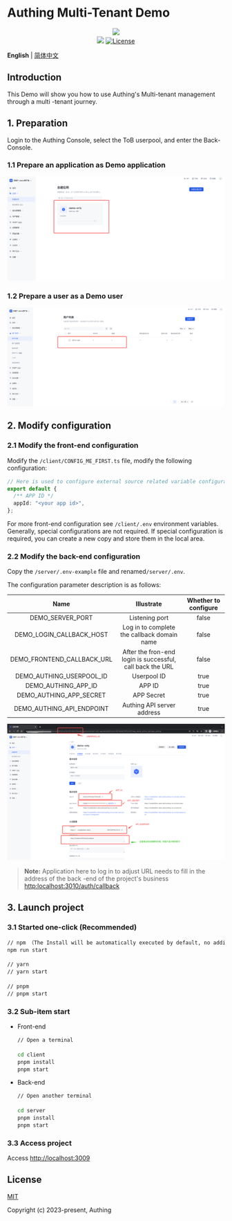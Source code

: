 # Authing Multi-Tenant Demo

<div align=center>
  <img width="250" src="https://files.authing.co/authing-console/authing-logo-new-20210924.svg" />
</div>

<div align=center>
  <a href="https://forum.authing.cn/" target="_blank"><img src="https://img.shields.io/badge/chat-forum-blue" /></a>
  <a href="https://opensource.org/licenses/MIT" target="_blank"><img src="https://img.shields.io/badge/License-MIT-success" alt="License"></a>
</div>

**English** | [简体中文](./README.zh-CN.md)

## Introduction

This Demo will show you how to use Authing's Multi-tenant management through a multi -tenant journey.

## 1. Preparation

Login to the Authing Console, select the ToB userpool, and enter the Back-Console.

### 1.1 Prepare an application as Demo application

![image-20230113110756473](assets/README.zh-CN/image-20230113110756473.png)

### 1.2 Prepare a user as a Demo user

![image-20230113111210248](assets/README.zh-CN/image-20230113111210248.png)

## 2. Modify configuration

### 2.1 Modify the front-end configuration

Modify the `/client/CONFIG_ME_FIRST.ts` file, modify the following configuration:

```typescript
// Here is used to configure external source related variable configuration information
export default {
  /** APP ID */
  appId: "<your app id>",
};

```

For more front-end configuration see `/client/.env` environment variables. Generally, special configurations are not required. If special configuration is required, you can create a new copy and store them in the local area.

### 2.2 Modify the back-end configuration

Copy the `/server/.env-example` file and renamed`/server/.env`.

The configuration parameter description is as follows:

|            Name            |        Illustrate          | Whether to configure |
| :------------------------: | :--------------------: | :----------: |
|      DEMO_SERVER_PORT      |     Listening port     |      false      |
|  DEMO_LOGIN_CALLBACK_HOST  |    Log in to complete the callback domain name    |      false      |
| DEMO_FRONTEND_CALLBACK_URL | After the fron-end login is successful, call back the URL |      false      |
|  DEMO_AUTHING_USERPOOL_ID  |       Userpool  ID       |      true      |
|    DEMO_AUTHING_APP_ID     |      APP ID       |      true      |
|  DEMO_AUTHING_APP_SECRET   |    APP Secret     |      true      |
| DEMO_AUTHING_API_ENDPOINT  |  Authing API server address  |      true      |

![image-20230113152420369](assets/README.zh-CN/image-20230113152420369.png)

>**Note:** Application here to log in to adjust URL needs to fill in the address of the back -end of the project's business  <http:localhost:3010/auth/callback>

## 3. Launch project

### 3.1 Started one-click (Recommended)

```sh
// npm （The Install will be automatically executed by default, no additional Install is required）
npm run start

// yarn
// yarn start

// pnpm
// pnpm start

```

### 3.2 Sub-item start

- Front-end

  ```sh
  // Open a terminal
  
  cd client
  pnpm install
  pnpm start
  ```

- Back-end

  ```sh
  // Open another terminal
  
  cd server
  pnpm install
  pnpm start
  ```

### 3.3 Access project

Access <http://localhost:3009>

## License

[MIT](https://opensource.org/licenses/MIT)

Copyright (c) 2023-present, Authing
